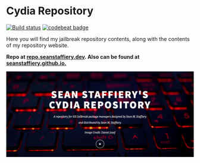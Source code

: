 # Cydia Repository

[![Build status](https://ci.appveyor.com/api/projects/status/e82566b94o9wfxjy?svg=true)](https://ci.appveyor.com/project/SeanStaffiery/seanstaffiery-github-io)
[![codebeat badge](https://codebeat.co/badges/505af13c-6f62-431a-b0a5-6bbc0d2b8a4c)](https://codebeat.co/projects/github-com-seanstaffiery-seanstaffiery-github-io-master)

Here you will find my jailbreak repository contents, along with the contents of my repository website. 

<strong>Repo at <a href="https://repo.seanstaffiery.dev">repo.seanstaffiery.dev</a>. Also can be found at <a href="https://seanstaffiery.github.io">seanstaffiery.github.io.</a></strong>

<img src="media/website7.17.20.png">

